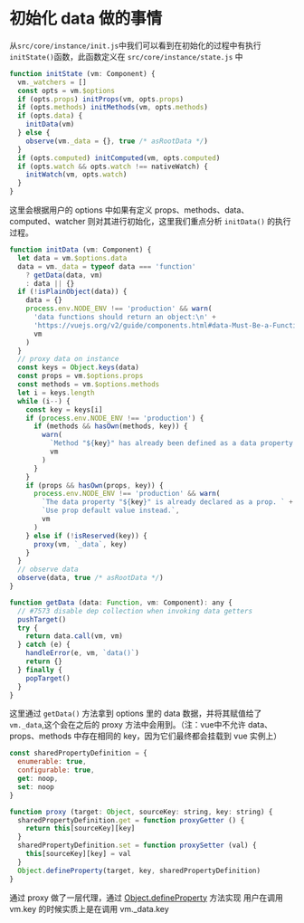 # 初始化 data 做的事情

从`src/core/instance/init.js`中我们可以看到在初始化的过程中有执行`initState()`函数，此函数定义在 `src/core/instance/state.js` 中

```js
function initState (vm: Component) {
  vm._watchers = []
  const opts = vm.$options
  if (opts.props) initProps(vm, opts.props)
  if (opts.methods) initMethods(vm, opts.methods)
  if (opts.data) {
    initData(vm)
  } else {
    observe(vm._data = {}, true /* asRootData */)
  }
  if (opts.computed) initComputed(vm, opts.computed)
  if (opts.watch && opts.watch !== nativeWatch) {
    initWatch(vm, opts.watch)
  }
}
```

这里会根据用户的 options 中如果有定义 props、methods、data、 computed、watcher 则对其进行初始化，这里我们重点分析 `initData()` 的执行过程。

```js
function initData (vm: Component) {
  let data = vm.$options.data
  data = vm._data = typeof data === 'function'
    ? getData(data, vm)
    : data || {}
  if (!isPlainObject(data)) {
    data = {}
    process.env.NODE_ENV !== 'production' && warn(
      'data functions should return an object:\n' +
      'https://vuejs.org/v2/guide/components.html#data-Must-Be-a-Function',
      vm
    )
  }
  // proxy data on instance
  const keys = Object.keys(data)
  const props = vm.$options.props
  const methods = vm.$options.methods
  let i = keys.length
  while (i--) {
    const key = keys[i]
    if (process.env.NODE_ENV !== 'production') {
      if (methods && hasOwn(methods, key)) {
        warn(
          `Method "${key}" has already been defined as a data property.`,
          vm
        )
      }
    }
    if (props && hasOwn(props, key)) {
      process.env.NODE_ENV !== 'production' && warn(
        `The data property "${key}" is already declared as a prop. ` +
        `Use prop default value instead.`,
        vm
      )
    } else if (!isReserved(key)) {
      proxy(vm, `_data`, key)
    }
  }
  // observe data
  observe(data, true /* asRootData */)
}
```

```js
function getData (data: Function, vm: Component): any {
  // #7573 disable dep collection when invoking data getters
  pushTarget()
  try {
    return data.call(vm, vm)
  } catch (e) {
    handleError(e, vm, `data()`)
    return {}
  } finally {
    popTarget()
  }
}
```

这里通过 `getData()` 方法拿到 options 里的 data 数据，并将其赋值给了 `vm._data`,这个会在之后的 proxy 方法中会用到。（注：vue中不允许 data、props、methods 中存在相同的 key，因为它们最终都会挂载到 vue 实例上）

```js
const sharedPropertyDefinition = {
  enumerable: true,
  configurable: true,
  get: noop,
  set: noop
}

function proxy (target: Object, sourceKey: string, key: string) {
  sharedPropertyDefinition.get = function proxyGetter () {
    return this[sourceKey][key]
  }
  sharedPropertyDefinition.set = function proxySetter (val) {
    this[sourceKey][key] = val
  }
  Object.defineProperty(target, key, sharedPropertyDefinition)
}
```

通过 proxy 做了一层代理，通过 [Object.defineProperty](https://blog.csdn.net/weixin_33877092/article/details/91455994) 方法实现 用户在调用 vm.key 的时候实质上是在调用 vm._data.key

